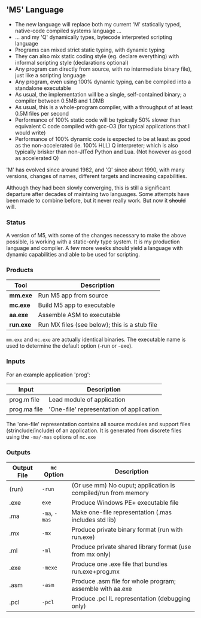 ## 'M5' Language

* The new language will replace both my current 'M' statically typed, native-code compiled systems language ...
* ... and my 'Q' dynamically types, bytecode interpreted scripting language
* Programs can mixed strict static typing, with dynamic typing
* They can also mix static coding style (eg. declare everything) with informal scripting style (declarations optional)
* Any program can directly from source, with no intermediate binary file), just like a scripting language
* Any program, even using 100% dynamic typing, can be compiled into a standalone executable
* As usual, the implementation will be a single, self-contained binary; a compiler between 0.5MB and 1.0MB
* As usual, this is a whole-program compiler, with a throughput of at least 0.5M files per second
* Performance of 100% static code will be typically 50% slower than equivalent C code compiled with gcc-O3 (for typical applications that I would write)
* Performance of 100% dynamic code is expected to be at least as good as the non-accelerated (ie. 100% HLL) Q interpreter; which is also typically brisker than non-JITed Python and Lua. (Not however as good as accelerated Q)

'M' has evolved since around 1982, and 'Q' since about 1990, with many versions, changes of names, different targets and increasing capabilities.

Although they had been slowly converging, this is still a significant departure after decades of maintaing two languages. Some attempts have been made to combine before, but it never really work. But now it ~~should~~ will.

### Status

A version of M5, with some of the changes necessary to make the above possible, is working with a static-only type system. It is my production language and compiler. A few more weeks should yield a language with dynamic capabilities and able to be used for scripting.

### Products

Tool | Description
--- | ---
**mm.exe**  | Run M5 app from source
**mc.exe** | Build M5 app to executable
**aa.exe** | Assemble ASM to executable
**run.exe** | Run MX files (see below); this is a stub file

`mm.exe` and `mc.exe` are actually identical binaries. The executable name is used to determine the default option (-run or -exe).

### Inputs

For an example application 'prog':

Input | Description
--- | ---
prog.m file | Lead module of application
prog.ma file | 'One-file' representation of application

The 'one-file' representation contains all source modules and support files (strinclude/include) of an application. It is generated from discrete files using the `-ma/-mas` options of `mc.exe`

### Outputs

Output File| `mc` Option | Description
--- | --- | ---
 (run) | `-run` | (Or use mm) No ouput; application is compiled/run from memory
 .exe | `exe` | Produce Windows PE+ executable file
 .ma | `-ma`, `-mas` | Make one-file representation (.mas includes std lib)
 .mx | `-mx` | Produce private binary format (run with run.exe)
 .ml | `-ml` | Produce private shared library format (use from mx only)
 .exe | `-mexe` | Produce one .exe file that bundles run.exe+prog.mx
.asm | `-asm` | Produce .asm file for whole program; assemble with aa.exe
.pcl | `-pcl` | Produce .pcl IL representation (debugging only) 





    


